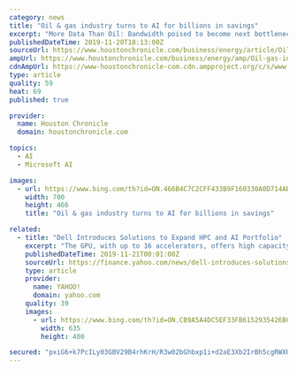 ```yaml
---
category: news
title: "Oil & gas industry turns to AI for billions in savings"
excerpt: "More Data Than Oil: Bandwidth poised to become next bottleneck in the Permian Basin Baker Hughes and C3.ai launched a joint venture in June to deploy artificial intelligence in the oil patch. The two will augment the technology using Microsoft’s cloud computing platform Azure. “The combination of C3.ai and Baker Hughes is one of the most ..."
publishedDateTime: 2019-11-20T18:13:00Z
sourceUrl: https://www.houstonchronicle.com/business/energy/article/Oil-gas-industry-turns-to-artificial-14847788.php
ampUrl: https://www.houstonchronicle.com/business/energy/amp/Oil-gas-industry-turns-to-artificial-14847788.php
cdnAmpUrl: https://www-houstonchronicle-com.cdn.ampproject.org/c/s/www.houstonchronicle.com/business/energy/amp/Oil-gas-industry-turns-to-artificial-14847788.php
type: article
quality: 59
heat: 69
published: true

provider:
  name: Houston Chronicle
  domain: houstonchronicle.com

topics:
  - AI
  - Microsoft AI

images:
  - url: https://www.bing.com/th?id=ON.466B4C7C2CFF433B9F160330A0D714AB
    width: 700
    height: 466
    title: "Oil & gas industry turns to AI for billions in savings"

related:
  - title: "Dell Introduces Solutions to Expand HPC and AI Portfolio"
    excerpt: "The GPU, with up to 16 accelerators, offers high capacity ... New Solutions to Boost Competitive Position Dell’s new HPC and AI solutions are expected to enhance its share in the HPC industry. The company is facing intense competition from Hewlett Packard Enterprises HPE in the space, post the acquisition of supercomputing leader Cray ..."
    publishedDateTime: 2019-11-21T00:01:00Z
    sourceUrl: https://finance.yahoo.com/news/dell-introduces-solutions-expand-hpc-143202782.html
    type: article
    provider:
      name: YAHOO!
      domain: yahoo.com
    quality: 39
    images:
      - url: https://www.bing.com/th?id=ON.CB9A5A4DC5EF33FB6152935426B050C1
        width: 635
        height: 400

secured: "pxiG6+k7PcILy03GBV29B4rhKrH/R3w02bGhbxp1i+d2aE3Xb2IrBh5cgRWXQutw8zUD2KZjVvntiBlbeKBMacH+hEQfccbxnh21Glr3AWHUv0oujtuTP4gj2xxEgtv+xezFEv4k0qbZ58A695Xe3+ZkHzQGKSE83XtKvdWLIKZivg99eYcUV+n3ZpGS9SeHPXwJACuvaBpWMwvKlSWpauHT2esc2YOrB/V3R6VWdU6PM/kwNUS2snJ0PSxB5X8vOsKAyxEs/pZR/EnK7HF7qg==;xPgRDjus9kMDwoXXje4ang=="
---
```


